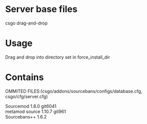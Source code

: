 # Server base files
csgo drag-and-drop

# Usage
Drag and drop into directory set in force\_install\_dir

# Contains
OMMITED FILES:(csgo/addons/sourcebans/configs/database.cfg, csgo/cfg/server.cfg)  
  
Sourcemod 1.8.0         git6041  
metamod source 1.10.7   git961  
Sourcebans++ 1.6.2
